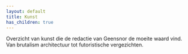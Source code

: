 ```yaml
---
layout: default
title: Kunst
has_children: true
---
```


Overzicht van kunst die de redactie van Geensnor de moeite waard vind. Van brutalism architectuur tot futoristische vergezichten.